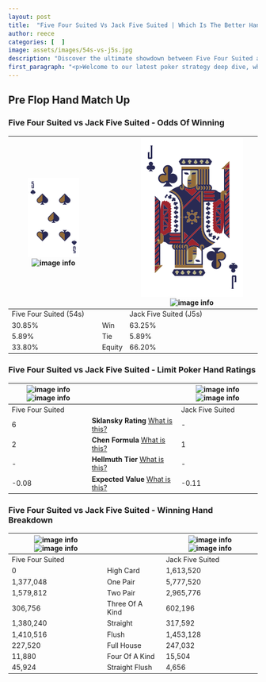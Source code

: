 ```yaml
---
layout: post
title:  "Five Four Suited Vs Jack Five Suited | Which Is The Better Hand In Poker? A Complete Guide"
author: reece
categories: [  ]
image: assets/images/54s-vs-j5s.jpg
description: "Discover the ultimate showdown between Five Four Suited and Jack Five Suited in poker! Uncover the odds, strategies, and scenarios where one hand triumphs over the other. Get ready to up your poker game with this thrilling analysis."
first_paragraph: "<p>Welcome to our latest poker strategy deep dive, where we're pitting two distinct hands against each other in a high-stakes showdown: Five Four Suited vs Jack Five Suited.</p><p>In the dynamic world of poker, every decision counts, and knowing which hand holds the upper hand is key to your success at the table.</p><p>In this article, we'll dissect these two hands, explore the scenarios where one dominates the other, and equip you with the knowledge to make strategic choices that can tip the odds in your favor.</p><p>Get ready to unravel the intriguing dynamics of these poker hands and elevate your game to new heights.</p>"
---
```




[comment]: # (sp0)

## Pre Flop Hand Match Up

<div class="table hand-ratings" markdown="1"> 



### Five Four Suited vs Jack Five Suited - Odds Of Winning


    
| ![image info](assets/images/hand1/5.png) ![image info](assets/images/hand1/4s.png) |  | ![image info](assets/images/hand2/J.png) ![image info](assets/images/hand2/5s.png) |
| -------- | -------- | -------- |
| Five Four Suited (54s) |  | Jack Five Suited (J5s) |
| 30.85% | Win | 63.25% |
| 5.89% | Tie | 5.89% |
| 33.80% | Equity | 66.20% |




[comment]: # (sp1)



### Five Four Suited vs Jack Five Suited - Limit Poker Hand Ratings


    
| ![image info](https://www.riverpairs.com/assets/images/hand1/5.png) ![image info](https://www.riverpairs.com/assets/images/hand1/4s.png) |  | ![image info](https://www.riverpairs.com/assets/images/hand2/J.png) ![image info](https://www.riverpairs.com/assets/images/hand2/5s.png) |
| -------- | -------- | -------- |
| Five Four Suited |  | Jack Five Suited |
| 6 | **Sklansky Rating** [What is this?](/sklansky-rating-explained) | - |
| 2 | **Chen Formula** [What is this?](/chen-formula-explained) | 1 |
| - | **Hellmuth Tier** [What is this?](/Hellmuth-tier-explained) | - |
| -0.08 | **Expected Value** [What is this?](/expected-value-explained) | -0.11 |




[comment]: # (sp2)



### Five Four Suited vs Jack Five Suited - Winning Hand Breakdown


    
| ![image info](https://www.riverpairs.com/assets/images/hand1/5.png) ![image info](https://www.riverpairs.com/assets/images/hand1/4s.png) |  | ![image info](https://www.riverpairs.com/assets/images/hand2/J.png) ![image info](https://www.riverpairs.com/assets/images/hand2/5s.png) |
| -------- | -------- | -------- |
| Five Four Suited |  | Jack Five Suited |
| 0 | High Card | 1,613,520 |
| 1,377,048 | One Pair | 5,777,520 |
| 1,579,812 | Two Pair | 2,965,776 |
| 306,756 | Three Of A Kind | 602,196 |
| 1,380,240 | Straight | 317,592 |
| 1,410,516 | Flush | 1,453,128 |
| 227,520 | Full House | 247,032 |
| 11,880 | Four Of A Kind | 15,504 |
| 45,924 | Straight Flush | 4,656 |




[comment]: # (sp3)



</div>

[comment]: # (sp4)



[comment]: # (sp5)

